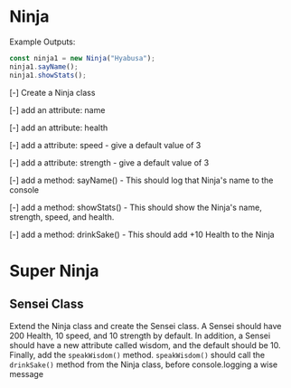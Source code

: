 # Ninja

Example Outputs:

```js
const ninja1 = new Ninja("Hyabusa");
ninja1.sayName();
ninja1.showStats();
```

[-] Create a Ninja class

[-] add an attribute: name

[-] add an attribute: health

[-] add a attribute: speed - give a default value of 3

[-] add a attribute: strength - give a default value of 3

[-] add a method: sayName() - This should log that Ninja's name to the console

[-] add a method: showStats() - This should show the Ninja's name, strength, speed, and health.

[-] add a method: drinkSake() - This should add +10 Health to the Ninja

# Super Ninja

## Sensei Class

Extend the Ninja class and create the Sensei class. A Sensei should have 200 Health, 10 speed, and 10 strength by default. In addition, a Sensei should have a new attribute called wisdom, and the default should be 10. Finally, add the `speakWisdom()` method. `speakWisdom()` should call the `drinkSake()` method from the Ninja class, before console.logging a wise message
